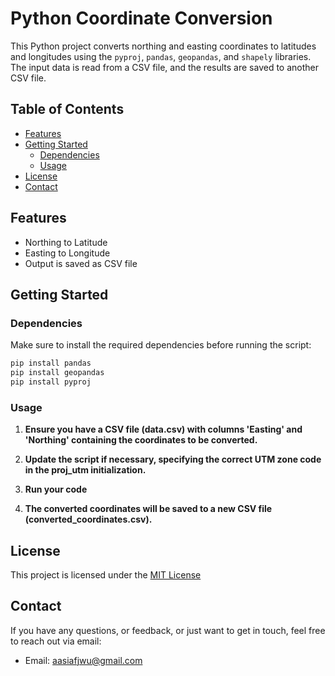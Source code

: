 # Python Coordinate Conversion

This Python project converts northing and easting coordinates to latitudes and longitudes using the `pyproj`, `pandas`, `geopandas`, and `shapely` libraries. The input data is read from a CSV file, and the results are saved to another CSV file.

## Table of Contents

- [Features](#features)
- [Getting Started](#getting-started)
  - [Dependencies](#dependencies)
  - [Usage](#usage)
- [License](#license)
- [Contact](#contact)

## Features

- Northing to Latitude
- Easting to Longitude
- Output is saved as CSV file


## Getting Started
### Dependencies

Make sure to install the required dependencies before running the script:

```bash
pip install pandas
pip install geopandas
pip install pyproj
```
### Usage
1. **Ensure you have a CSV file (data.csv) with columns 'Easting' and 'Northing' containing the coordinates to be converted.**

2. **Update the script if necessary, specifying the correct UTM zone code in the proj_utm initialization.**
3. **Run your code**
4. **The converted coordinates will be saved to a new CSV file (converted_coordinates.csv).**

## License
This project is licensed under the [MIT License](LICENSE)
## Contact
If you have any questions, or feedback, or just want to get in touch, feel free to reach out via email:
- Email: aasiafjwu@gmail.com
